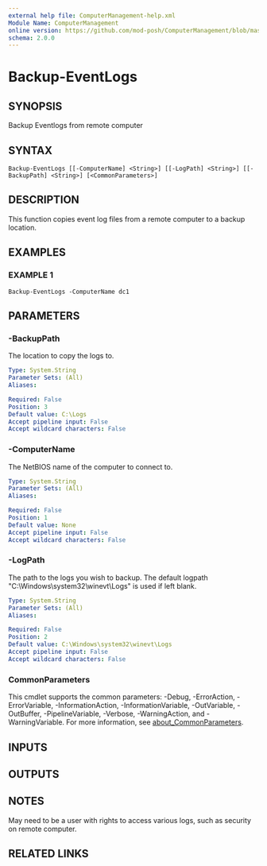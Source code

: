 ```yaml
---
external help file: ComputerManagement-help.xml
Module Name: ComputerManagement
online version: https://github.com/mod-posh/ComputerManagement/blob/master/docs/Backup-EventLogs#backup-eventlogs
schema: 2.0.0
---
```


# Backup-EventLogs

## SYNOPSIS
Backup Eventlogs from remote computer

## SYNTAX

```
Backup-EventLogs [[-ComputerName] <String>] [[-LogPath] <String>] [[-BackupPath] <String>] [<CommonParameters>]
```

## DESCRIPTION
This function copies event log files from a remote computer to a backup location.

## EXAMPLES

### EXAMPLE 1
```
Backup-EventLogs -ComputerName dc1
```

## PARAMETERS

### -BackupPath
The location to copy the logs to.

```yaml
Type: System.String
Parameter Sets: (All)
Aliases:

Required: False
Position: 3
Default value: C:\Logs
Accept pipeline input: False
Accept wildcard characters: False
```

### -ComputerName
The NetBIOS name of the computer to connect to.

```yaml
Type: System.String
Parameter Sets: (All)
Aliases:

Required: False
Position: 1
Default value: None
Accept pipeline input: False
Accept wildcard characters: False
```

### -LogPath
The path to the logs you wish to backup. The default logpath
"C:\Windows\system32\winevt\Logs" is used if left blank.

```yaml
Type: System.String
Parameter Sets: (All)
Aliases:

Required: False
Position: 2
Default value: C:\Windows\system32\winevt\Logs
Accept pipeline input: False
Accept wildcard characters: False
```

### CommonParameters
This cmdlet supports the common parameters: -Debug, -ErrorAction, -ErrorVariable, -InformationAction, -InformationVariable, -OutVariable, -OutBuffer, -PipelineVariable, -Verbose, -WarningAction, and -WarningVariable. For more information, see [about_CommonParameters](http://go.microsoft.com/fwlink/?LinkID=113216).

## INPUTS

## OUTPUTS

## NOTES
May need to be a user with rights to access various logs, such as security on remote computer.

## RELATED LINKS

